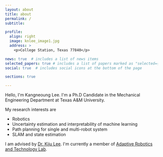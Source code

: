 ```yaml
---
layout: about
title: about
permalink: /
subtitle: 

profile:
  align: right
  image: knlee_image1.jpg
  address: >
    <p>College Station, Texas 77840</p>

news: true  # includes a list of news items
selected_papers: true # includes a list of papers marked as "selected={true}"
social: true  # includes social icons at the bottom of the page

sections: true

---
```


Hello, I'm Kangneoung Lee.
I'm a Ph.D Candidate in the Mechanical Engineering Department at Texas A&M University.

My research interests are
- Robotics
- Uncertainty estimation and interpretability of machine learning 
- Path planning for single and multi-robot system
- SLAM and state estimation

I am advised by [Dr. Kiju Lee](https://engineering.tamu.edu/etid/profiles/lee-kiju.html).
I'm currently a member of [Adaptive Robotics and Technology Lab](https://art.engr.tamu.edu/).
